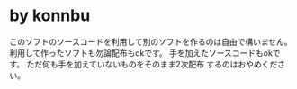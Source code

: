 # by konnbu
このソフトのソースコードを利用して別のソフトを作るのは自由で構いません。
利用して作ったソフトも勿論配布もokです。
手を加えたソースコードもokです。
ただ何も手を加えていないものをそのまま2次配布
するのはおやめください。



